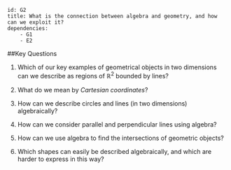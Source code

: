 ````
id: G2
title: What is the connection between algebra and geometry, and how can we exploit it?
dependencies: 
    - G1
    - E2
````
##Key Questions

1. Which of our key examples of geometrical objects in two dimensions can we describe as regions of $\mathbb{R}^2$ bounded by lines?

1. What do we mean by _Cartesian coordinates_?

1. How can we describe circles and lines (in two dimensions) algebraically?

1. How can we consider parallel and perpendicular lines using algebra?

1. How can we use algebra to find the intersections of geometric objects?

1. Which shapes can easily be described algebraically, and which are harder to express in this way?

